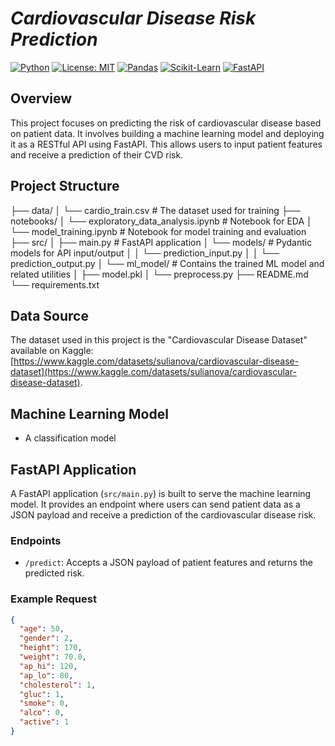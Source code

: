 # *Cardiovascular Disease Risk Prediction*

[![Python](https://img.shields.io/badge/python-3.7+-blue.svg)](https://www.python.org/downloads/)
[![License: MIT](https://img.shields.io/badge/License-MIT-yellow.svg)](https://opensource.org/licenses/MIT)
[![Pandas](https://img.shields.io/badge/pandas-%23150458.svg?style=for-the-badge&logo=pandas&logoColor=white)](https://pandas.pydata.org/)
[![Scikit-Learn](https://img.shields.io/badge/scikit--learn-%23F7931E.svg?style=for-the-badge&logo=scikit-learn&logoColor=white)](https://scikit-learn.org/)
[![FastAPI](https://img.shields.io/badge/FastAPI-0055D1?style=for-the-badge&logo=fastapi)](https://fastapi.tiangolo.com/)

## **Overview**

This project focuses on predicting the risk of cardiovascular disease based on patient data. It involves building a machine learning model and deploying it as a RESTful API using FastAPI. This allows users to input patient features and receive a prediction of their CVD risk.

## **Project Structure**

├── data/
│   └── cardio_train.csv           # The dataset used for training
├── notebooks/
│   └── exploratory_data_analysis.ipynb # Notebook for EDA
│   └── model_training.ipynb        # Notebook for model training and evaluation
├── src/
│   ├── main.py                     # FastAPI application
│   └── models/                     # Pydantic models for API input/output
│   │   └── prediction_input.py
│   │   └── prediction_output.py
│   └── ml_model/                   # Contains the trained ML model and related utilities
│       ├── model.pkl
│       └── preprocess.py
├── README.md
└── requirements.txt

## **Data Source**

The dataset used in this project is the "Cardiovascular Disease Dataset" available on Kaggle: [https://www.kaggle.com/datasets/sulianova/cardiovascular-disease-dataset](https://www.kaggle.com/datasets/sulianova/cardiovascular-disease-dataset).

## **Machine Learning Model**

- A classification model

## FastAPI Application

A FastAPI application (`src/main.py`) is built to serve the machine learning model. It provides an endpoint where users can send patient data as a JSON payload and receive a prediction of the cardiovascular disease risk.

### Endpoints

-   `/predict`: Accepts a JSON payload of patient features and returns the predicted risk.

### Example Request

```json
{
  "age": 50,
  "gender": 2,
  "height": 170,
  "weight": 70.0,
  "ap_hi": 120,
  "ap_lo": 80,
  "cholesterol": 1,
  "gluc": 1,
  "smoke": 0,
  "alco": 0,
  "active": 1
}

